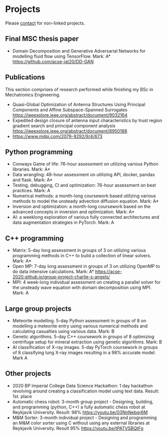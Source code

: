 # Projects
Please [contact](mailto:jon.tomasson1@gmail.com) for non-linked projects.

## Final MSC thesis paper
 - Domain Decomposition and Generative Adversarial Networks for modelling fluid flow using TensorFlow. Mark: A* 
   https://github.com/acse-jat20/DD-GAN

## Publications
   This section comprises of research performed while finishing my BSc in Mechatronics Engineering.
 - Quasi-Global Optimization of Antenna Structures Using Principal Components and Affine Subspace-Spanned Surrogates https://ieeexplore.ieee.org/abstract/document/9032164
 - Expedited design closure of antenna input characteristics by trust region gradient search and principal component analysis https://ieeexplore.ieee.org/abstract/document/8950188
 - https://www.mdpi.com/2079-9292/9/4/673

## Python programming
- Conways Game of life: 76-hour assessment on utilizing various Python libraries. Mark: A*
- Data wrangling:  48-hour assessment on utilizing API, docker, pandas and flask. Mark: A*
- Testing, debugging, CI and optimization: 76-hour assessment on best practices. Mark: A
- Numerical methods: a month-long coursework based utilizing various methods to model the unsteady advection diffusion equation. Mark: A*
- Inversion and optimization: a month-long coursework based on the advanced concepts in inversion and optimization. Mark: A*
- AI: a weeklong exploration of various fully connected architectures and data augmentation strategies in PyTorch. Mark: A

## C++ programming 
- Matrix: 5-day long assessment in groups of 3 on utilizing various programming methods in C++ to build a collection of linear solvers. Mark: A*
- Open MP: 7-day long assessment in groups of 3 on utilizing OpenMP to do data intensive calculations. Mark: A*
  https://acse-2020.github.io/group-project-charlie-s-angels/
- MPI: 4 week-long individual assessment on creating a parallel solver for the unsteady wave equation with domain decomposition using MPI. Mark: A

## Large group projects
- Meteorite modelling. 5-day Python assessment in groups of 8 on modelling a meteorite entry using various numerical methods and calculating casualties using various data. Mark: B 
- Genetic algorithms. 5-day C++ coursework in groups of 8 optimizing centrifuge setup for mineral extraction using genetic algorithms. Mark: B
- AI classification of X-ray images. 5-day PyTorch coursework in groups of 8 classifying lung X-ray images resulting in a 98% accurate model. Mark A

## Other projects 
- 2020 BP Imperial College Data Science Hackathon: 1 day hackathon revolving around creating a classification model using text data. Result: 1st. place
- Automatic chess robot: 3-month group project - Designing, building, and programming (python, C++) a fully automatic chess robot at Reykjavik University. Result: 98%
  https://youtu.be/03NnNebqr6M
- M&M Sorter: 3-month individual project - Designing and programming an M&M color sorter using C without using any external libraries at Reykjavik University. Result 95%
  https://youtu.be/tPATVSBQtFg


